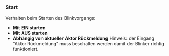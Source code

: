 ﻿### Start

Verhalten beim Starten des Blinkvorgangs:

- **Mit EIN starten**
- **Mit AUS starten**
- **Abhängig von aktueller Aktor Rückmeldung**
  Hinweis: der Eingang "Aktor Rückmeldung" muss beschalten werden damit der Blinker richtig funktioniert.

